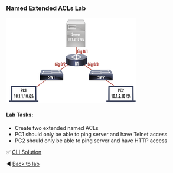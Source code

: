 ### Named Extended ACLs Lab

![Lab topology](https://github.com/tech-zero/assets/blob/main/images/acl.png?raw=true)

#### Lab Tasks:
- Create two extended named ACLs
- PC1 should only be able to ping server and have Telnet access
- PC2 should only be able to ping server and have HTTP access

✅ [CLI Solution](https://github.com/tech-zero/assets/blob/main/solutions/acl-lab1.md)

◀️ [Back to lab](https://github.com/tech-zero/ccnp-encor/blob/main/labs/31dayrev/lab1/README.md)
